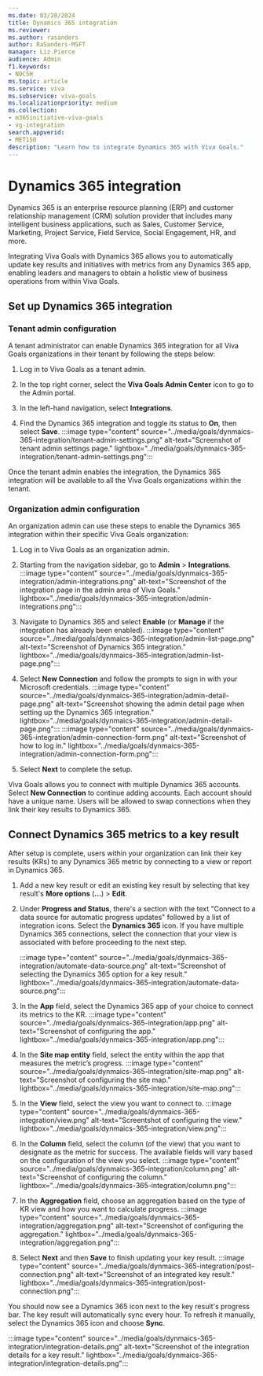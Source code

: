 ```yaml
---
ms.date: 03/28/2024
title: Dynamics 365 integration
ms.reviewer: 
ms.author: rasanders
author: RaSanders-MSFT
manager: Liz.Pierce
audience: Admin
f1.keywords:
- NOCSH
ms.topic: article
ms.service: viva
ms.subservice: viva-goals
ms.localizationpriority: medium
ms.collection:  
- m365initiative-viva-goals
- vg-integration
search.appverid:
- MET150
description: "Learn how to integrate Dynamics 365 with Viva Goals."
---
```


# Dynamics 365 integration

Dynamics 365 is an enterprise resource planning (ERP) and customer relationship management (CRM) solution provider that includes many intelligent business applications, such as Sales, Customer Service, Marketing, Project Service, Field Service, Social Engagement, HR, and more.

Integrating Viva Goals with Dynamics 365 allows you to automatically update key results and initiatives with metrics from any Dynamics 365 app, enabling leaders and managers to obtain a holistic view of business operations from within Viva Goals.
  
## Set up Dynamics 365 integration

### Tenant admin configuration

A tenant administrator can enable Dynamics 365 integration for all Viva Goals organizations in their tenant by following the steps below:

1. Log in to Viva Goals as a tenant admin.

1. In the top right corner, select the **Viva Goals Admin Center** icon to go to the Admin portal.

1. In the left-hand navigation, select **Integrations**.

1. Find the Dynamics 365 integration and toggle its status to **On**, then select **Save**.
 :::image type="content" source="../media/goals/dynmaics-365-integration/tenant-admin-settings.png" alt-text="Screenshot of tenant admin settings page." lightbox="../media/goals/dynmaics-365-integration/tenant-admin-settings.png":::

Once the tenant admin enables the integration, the Dynamics 365 integration will be available to all the Viva Goals organizations within the tenant.

### Organization admin configuration

An organization admin can use these steps to enable the Dynamics 365 integration within their specific Viva Goals organization:

1. Log in to Viva Goals as an organization admin.

1. Starting from the navigation sidebar, go to **Admin** > **Integrations**.
 :::image type="content" source="../media/goals/dynmaics-365-integration/admin-integrations.png" alt-text="Screenshot of the integration page in the admin area of Viva Goals." lightbox="../media/goals/dynmaics-365-integration/admin-integrations.png":::

1. Navigate to Dynamics 365 and select **Enable** (or **Manage** if the integration has already been enabled).
 :::image type="content" source="../media/goals/dynmaics-365-integration/admin-list-page.png" alt-text="Screenshot of Dynamics 365 integration." lightbox="../media/goals/dynmaics-365-integration/admin-list-page.png":::

1. Select **New Connection** and follow the prompts to sign in with your Microsoft credentials.
 :::image type="content" source="../media/goals/dynmaics-365-integration/admin-detail-page.png" alt-text="Screenshot showing the admin detail page when setting up the Dynamics 365 integration." lightbox="../media/goals/dynmaics-365-integration/admin-detail-page.png":::
 :::image type="content" source="../media/goals/dynmaics-365-integration/admin-connection-form.png" alt-text="Screenshot of how to log in." lightbox="../media/goals/dynmaics-365-integration/admin-connection-form.png":::

1. Select **Next** to complete the setup.

Viva Goals allows you to connect with multiple Dynamics 365 accounts. Select **New Connection** to continue adding accounts. Each account should have a unique name. Users will be allowed to swap connections when they link their key results to Dynamics 365.

## Connect Dynamics 365 metrics to a key result

After setup is complete, users within your organization can link their key results (KRs) to any Dynamics 365 metric by connecting to a view or report in Dynamics 365.

1. Add a new key result or edit an existing key result by selecting that key result's **More options** (**...**) > **Edit**.

1. Under **Progress and Status**, there's a section with the text "Connect to a data source for automatic progress updates" followed by a list of integration icons. Select the **Dynamics 365** icon. If you have multiple Dynamics 365 connections, select the connection that your view is associated with before proceeding to the next step.

    :::image type="content" source="../media/goals/dynmaics-365-integration/automate-data-source.png" alt-text="Screenshot of selecting the Dynamics 365 option for a key result." lightbox="../media/goals/dynmaics-365-integration/automate-data-source.png":::

1. In the **App** field, select the Dynamics 365 app of your choice to connect its metrics to the KR.
 :::image type="content" source="../media/goals/dynmaics-365-integration/app.png" alt-text="Screenshot of configuring the app." lightbox="../media/goals/dynmaics-365-integration/app.png":::

1. In the **Site map entity** field, select the entity within the app that measures the metric’s progress.
 :::image type="content" source="../media/goals/dynmaics-365-integration/site-map.png" alt-text="Screenshot of configuring the site map." lightbox="../media/goals/dynmaics-365-integration/site-map.png":::

1. In the **View** field, select the view you want to connect to.
 :::image type="content" source="../media/goals/dynmaics-365-integration/view.png" alt-text="Screentshot of configuring the view." lightbox="../media/goals/dynmaics-365-integration/view.png":::

1. In the **Column** field, select the column (of the view) that you want to designate as the metric for success. The available fields will vary based on the configuration of the view you select.
 :::image type="content" source="../media/goals/dynmaics-365-integration/column.png" alt-text="Screenshot of configuring the column." lightbox="../media/goals/dynmaics-365-integration/column.png":::

1. In the **Aggregation** field, choose an aggregation based on the type of KR view and how you want to calculate progress.
 :::image type="content" source="../media/goals/dynmaics-365-integration/aggregation.png" alt-text="Screenshot of configuring the aggregation." lightbox="../media/goals/dynmaics-365-integration/aggregation.png":::

1. Select **Next** and then **Save** to finish updating your key result.
 :::image type="content" source="../media/goals/dynmaics-365-integration/post-connection.png" alt-text="Screenshot of an integrated key result." lightbox="../media/goals/dynmaics-365-integration/post-connection.png":::

You should now see a Dynamics 365 icon next to the key result's progress bar. The key result will automatically sync every hour. To refresh it manually, select the Dynamics 365 icon and choose **Sync**.

:::image type="content" source="../media/goals/dynmaics-365-integration/integration-details.png" alt-text="Screenshot of the integration details for a key result." lightbox="../media/goals/dynmaics-365-integration/integration-details.png":::
